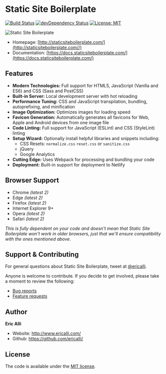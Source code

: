 # Static Site Boilerplate
[![Build Status](https://travis-ci.org/ericalli/static-site-boilerplate.svg?branch=master)](https://travis-ci.org/ericalli/static-site-boilerplate)
[![devDependency Status](https://david-dm.org/ericalli/static-site-boilerplate/dev-status.svg)](https://david-dm.org/ericalli/static-site-boilerplate?type=dev)
[![License: MIT](https://img.shields.io/badge/license-MIT-blue.svg)](https://opensource.org/licenses/MIT)

![Static Site Boilerplate](http://staticsiteboilerplate.com/externals/github.png)

* Homepage: [http://staticsiteboilerplate.com/](http://staticsiteboilerplate.com//)
* Documentation: [https://docs.staticsiteboilerplate.com/](https://docs.staticsiteboilerplate.com/)

## Features

* **Modern Technologies:** Full support for HTML5, JavaScript (Vanilla and ES6) and CSS (Sass and PostCSS)
* **Built-in Server:** Local development server with hot reloading
* **Performance Tuning:** CSS and JavaScript transpilation, bundling, autoprefixing, and minification
* **Image Optimization:** Optimizes images for loading speed
* **Favicon Generation:** Automatically generates all favicons for Web, Apple and Android devices from one image file
* **Code Linting:** Full support for JavaScript (ESLint) and CSS (StyleLint) linting
* **Setup Wizard:** Optionally install helpful libraries and snippets including:
  * CSS Resets: `normalize.css` `reset.css` or `sanitize.css`
  * jQuery
  * Google Analytics
* **Cutting Edge:** Uses Webpack for processing and bundling your code 
* **Deployment:** Built-in support for deployment to Netlify 

## Browser Support

* Chrome _\(latest 2\)_
* Edge _\(latest 2\)_
* Firefox _\(latest 2\)_
* Internet Explorer 9+
* Opera _\(latest 2\)_
* Safari _\(latest 2\)_

_This  is fully dependent on your code and doesn't mean that Static Site Boilerplate won't work in older browsers, just that we'll ensure compatibility with the ones mentioned above._

## Support & Contributing

For general questions about Static Site Boilerplate, tweet at [@ericalli](https:twitter.com/ericalli).

Anyone is welcome to contribute. If you decide to get involved, please take a moment to review the following:

* [Bug reports](.github/CONTRIBUTING.md#bugs)
* [Feature requests](.github/CONTRIBUTING.md#features)


## Author

**Eric Alli**

-   Website: <http://www.ericalli.com/>
-   Github: <https://github.com/ericalli/>

## License

The code is available under the [MIT license](LICENSE).

